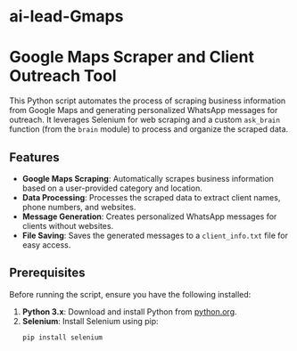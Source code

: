 # ai-lead-Gmaps
# Google Maps Scraper and Client Outreach Tool

This Python script automates the process of scraping business information from Google Maps and generating personalized WhatsApp messages for outreach. It leverages Selenium for web scraping and a custom `ask_brain` function (from the `brain` module) to process and organize the scraped data.

## Features
- **Google Maps Scraping**: Automatically scrapes business information based on a user-provided category and location.
- **Data Processing**: Processes the scraped data to extract client names, phone numbers, and websites.
- **Message Generation**: Creates personalized WhatsApp messages for clients without websites.
- **File Saving**: Saves the generated messages to a `client_info.txt` file for easy access.

## Prerequisites
Before running the script, ensure you have the following installed:
1. **Python 3.x**: Download and install Python from [python.org](https://www.python.org/).
2. **Selenium**: Install Selenium using pip:
   ```bash
   pip install selenium
